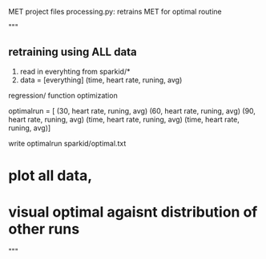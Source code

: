 MET project files
processing.py: retrains MET for optimal routine

"""
## retraining using ALL data
1. read in everyhting from sparkid/*
2. data = [everything]
(time, heart rate, runing, avg)

regression/
function optimization

optimalrun =
[ (30, heart rate, runing, avg)
 (60, heart rate, runing, avg)
 (90, heart rate, runing, avg)
 (time, heart rate, runing, avg)
 (time, heart rate, runing, avg)]

write optimalrun sparkid/optimal.txt

# plot all data,
# visual optimal agaisnt distribution of other runs

"""

